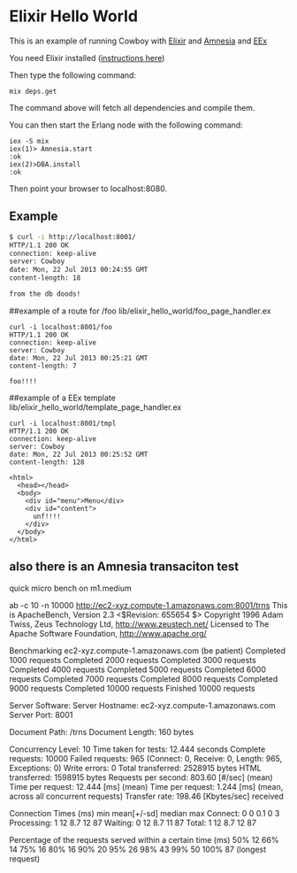 Elixir Hello World
==================

This is an example of running Cowboy with [Elixir](http://elixir-lang.org) and 
[Amnesia](https://github.com/meh/amnesia) and [EEx](http://elixir-lang.org/docs/master/EEx.html)

You need Elixir installed
([instructions here](http://elixir-lang.org/getting_started/1.html))


Then type the following command:

```
mix deps.get
```

The command above will fetch all dependencies and compile them.

You can then start the Erlang node with the following command:

```
iex -S mix
iex(1)> Amnesia.start
:ok
iex(2)>DBA.install
:ok
```

Then point your browser to localhost:8080.

Example
-------

``` bash
$ curl -i http://localhost:8001/
HTTP/1.1 200 OK
connection: keep-alive
server: Cowboy
date: Mon, 22 Jul 2013 00:24:55 GMT
content-length: 18

from the db doods!
```

##example of a route for /foo
lib/elixir_hello_world/foo_page_handler.ex
```
curl -i localhost:8001/foo
HTTP/1.1 200 OK
connection: keep-alive
server: Cowboy
date: Mon, 22 Jul 2013 00:25:21 GMT
content-length: 7

foo!!!!
```
##example of a EEx template
lib/elixir_hello_world/template_page_handler.ex
```
curl -i localhost:8001/tmpl
HTTP/1.1 200 OK
connection: keep-alive
server: Cowboy
date: Mon, 22 Jul 2013 00:25:52 GMT
content-length: 128

<html>
  <head></head>
  <body>
    <div id="menu">Menu</div>
    <div id="content">
      unf!!!!
    </div>
  </body>
</html>
```

## also there is an Amnesia transaciton test

quick micro bench on m1.medium

ab -c 10 -n 10000 http://ec2-xyz.compute-1.amazonaws.com:8001/trns
This is ApacheBench, Version 2.3 <$Revision: 655654 $>
Copyright 1996 Adam Twiss, Zeus Technology Ltd, http://www.zeustech.net/
Licensed to The Apache Software Foundation, http://www.apache.org/

Benchmarking ec2-xyz.compute-1.amazonaws.com (be patient)
Completed 1000 requests
Completed 2000 requests
Completed 3000 requests
Completed 4000 requests
Completed 5000 requests
Completed 6000 requests
Completed 7000 requests
Completed 8000 requests
Completed 9000 requests
Completed 10000 requests
Finished 10000 requests


Server Software:
Server Hostname:        ec2-xyz.compute-1.amazonaws.com
Server Port:            8001

Document Path:          /trns
Document Length:        160 bytes

Concurrency Level:      10
Time taken for tests:   12.444 seconds
Complete requests:      10000
Failed requests:        965
   (Connect: 0, Receive: 0, Length: 965, Exceptions: 0)
Write errors:           0
Total transferred:      2528915 bytes
HTML transferred:       1598915 bytes
Requests per second:    803.60 [#/sec] (mean)
Time per request:       12.444 [ms] (mean)
Time per request:       1.244 [ms] (mean, across all concurrent requests)
Transfer rate:          198.46 [Kbytes/sec] received

Connection Times (ms)
              min  mean[+/-sd] median   max
Connect:        0    0   0.1      0       3
Processing:     1   12   8.7     12      87
Waiting:        0   12   8.7     11      87
Total:          1   12   8.7     12      87

Percentage of the requests served within a certain time (ms)
  50%     12
  66%     14
  75%     16
  80%     16
  90%     20
  95%     26
  98%     43
  99%     50
 100%     87 (longest request)

